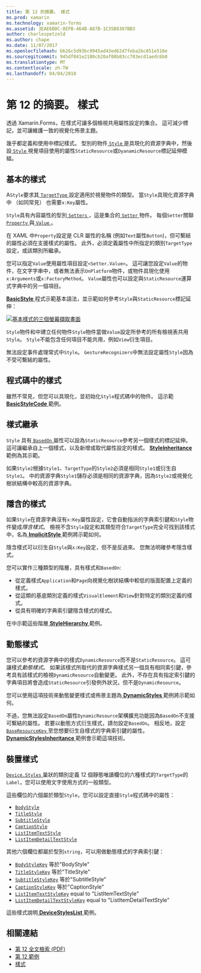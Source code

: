 ```yaml
---
title: 第 12 的摘要。 樣式
ms.prod: xamarin
ms.technology: xamarin-forms
ms.assetid: 3EAE6BDC-8EFB-464B-A87B-1C35B8387BB3
author: charlespetzold
ms.author: chape
ms.date: 11/07/2017
ms.openlocfilehash: bb26c5d93bc9945ad43ed62d7feba2bc851e510e
ms.sourcegitcommit: 945df041e2180cb20af08b83cc703ecd1aedc6b0
ms.translationtype: MT
ms.contentlocale: zh-TW
ms.lasthandoff: 04/04/2018
---
```

# <a name="summary-of-chapter-12-styles"></a>第 12 的摘要。 樣式

透過 Xamarin.Forms，在樣式可讓多個檢視共用屬性設定的集合。 這可減少標記，並可讓維護一致的視覺化佈景主題。

幾乎都定義和使用中標記樣式。 型別的物件[ `Style` ](https://developer.xamarin.com/api/type/Xamarin.Forms.Style/)是具現化的資源字典中，然後設[ `Style` ](https://developer.xamarin.com/api/property/Xamarin.Forms.VisualElement.Style/)視覺項目使用的屬性`StaticResource`或`DyanamicResource`標記延伸模組。

## <a name="the-basic-style"></a>基本的樣式

A`Style`要求其[ `TargetType` ](https://developer.xamarin.com/api/property/Xamarin.Forms.Style.TargetType/)設定適用於視覺物件的類型。 當`Style`具現化資源字典中 （如同常見） 也需要`x:Key`屬性。

`Style`具有內容屬性的型別[ `Setters` ](https://developer.xamarin.com/api/property/Xamarin.Forms.Style.Setters/)，這是集合的[ `Setter` ](https://developer.xamarin.com/api/type/Xamarin.Forms.Setter/)物件。 每個`Setter`關聯[ `Property` ](https://developer.xamarin.com/api/property/Xamarin.Forms.Setter.Property/)與[ `Value` ](https://developer.xamarin.com/api/property/Xamarin.Forms.Setter.Value/)。

在 XAML 中`Property`設定是 CLR 屬性的名稱 (例如`Text`屬性`Button`)，但可繫結的屬性必須在支援樣式的屬性。 此外，必須定義屬性中所指定的類別`TargetType`設定，或該類別所繼承。

您可以指定`Value`使用屬性項目設定`<Setter.Value>`。 這可讓您設定`Value`的物件，在文字字串中，或者無法表示`OnPlatform`物件，或物件具現化使用`x:Arguments`或`x:FactoryMethod`。 `Value`屬性也可以設定與`StaticResource`運算式字典中的另一個項目。

[ **BasicStyle** ](https://github.com/xamarin/xamarin-forms-book-samples/tree/master/Chapter12/BasicStyle)程式示範基本語法，並示範如何參考`Style`與`StaticResource`標記延伸：

[![基本樣式的三個螢幕擷取畫面](images/ch12fg01-small.png "基本樣式")](images/ch12fg01-large.png#lightbox "基本樣式")

`Style`物件和中建立任何物件`Style`物件當做`Value`設定所參考的所有檢視表共用`Style`。 `Style`不能包含任何項目不能共用，例如`View`衍生項目。

無法設定事件處理常式中`Style`。 `GestureRecognizers`中無法設定屬性`Style`因為不受可繫結的屬性。

## <a name="styles-in-code"></a>程式碼中的樣式

雖然不常見，但您可以具現化，並初始化`Style`程式碼中的物件。 這示範[ **BasicStyleCode** ](https://github.com/xamarin/xamarin-forms-book-samples/tree/master/Chapter12/BasicStyleCode)範例。

## <a name="style-inheritance"></a>樣式繼承

`Style` 具有[ `BasedOn` ](https://developer.xamarin.com/api/property/Xamarin.Forms.Style.BasedOn/)屬性可以設為`StaticResource`參考另一個樣式的標記延伸。 這可讓繼承自上一個樣式，以及新增或取代屬性設定的樣式。 [ **StyleInheritance** ](https://github.com/xamarin/xamarin-forms-book-samples/tree/master/Chapter12/StyleInheritance)範例為其示範。

如果`Style2`根據`Style1`、`TargetType`的`Style2`必須是相同`Style1`或衍生自`Style1`。 中的資源字典`Style1`儲存必須是相同的資源字典，因為`Style2`或視覺化樹狀結構中較高的資源字典。

## <a name="implicit-styles"></a>隱含的樣式

如果`Style`在資源字典沒有`x:Key`屬性設定，它會自動指派的字典索引鍵和`Style`物件變成*隱含樣式*。 檢視不含`Style`設定和其類型符合`TargetType`完全可找到該樣式中，名為[ **ImplicitStyle** ](https://github.com/xamarin/xamarin-forms-book-samples/tree/master/Chapter12/ImplicitStyle)範例將示範如何。

隱含樣式可以衍生自`Style`與`x:Key`設定，但不是反過來。 您無法明確參考隱含樣式。

您可以實作三種類型的階層，具有樣式和`BasedOn`:

- 從定義樣式`Application`和`Page`向視覺化樹狀結構中較低的版面配置上定義的樣式。
- 從這類的基底類別定義的樣式`VisualElement`和`View`針對特定的類別定義的樣式。
- 從具有明確的字典索引鍵隱含樣式的樣式。

在中示範這些階層[ **StyleHierarchy** ](https://github.com/xamarin/xamarin-forms-book-samples/tree/master/Chapter12/StyleHierarchy)範例。

## <a name="dynamic-styles"></a>動態樣式

您可以參考的資源字典中的樣式`DynamicResource`而不是`StaticResource`。 這可讓樣式*動態樣式*。 如果該樣式所取代的資源字典樣式另一個具有相同索引鍵，參考具有該樣式的檢視`DynamicResource`自動變更。 此外，不存在具有指定索引鍵的字典項目將會造成`StaticResource`引發例外狀況，但不是`DynamicResource`。

您可以使用這項技術來動態變更樣式或佈景主題為[ **DynamicStyles** ](https://github.com/xamarin/xamarin-forms-book-samples/tree/master/Chapter12/DynamicStyles)範例將示範如何。

不過，您無法設定`BasedOn`屬性`DynamicResource`架構擴充功能因為`BasedOn`不支援可繫結的屬性。 若要以動態方式衍生樣式，請勿設定`BasedOn`。 相反地，設定[ `BaseResourceKey` ](https://developer.xamarin.com/api/property/Xamarin.Forms.Style.BaseResourceKey/)至您想要衍生自樣式的字典索引鍵的屬性。 [ **DynamicStylesInheritance** ](https://github.com/xamarin/xamarin-forms-book-samples/tree/master/Chapter12/DynaStylesInh)範例會示範這項技術。

## <a name="device-styles"></a>裝置樣式

[ `Device.Styles` ](https://developer.xamarin.com/api/type/Xamarin.Forms.Device+Styles/)巢狀的類別定義 12 個靜態唯讀欄位的六種樣式的`TargetType`的`Label`，您可以使用文字使用方式的一般類型。

這些欄位的六個屬於類型`Style`，您可以設定直接`Style`程式碼中的屬性：

- [`BodyStyle`](https://developer.xamarin.com/api/field/Xamarin.Forms.Device+Styles.BodyStyle/)
- [`TitleStyle`](https://developer.xamarin.com/api/field/Xamarin.Forms.Device+Styles.TitleStyle/)
- [`SubtitleStyle`](https://developer.xamarin.com/api/field/Xamarin.Forms.Device+Styles.SubtitleStyle/)
- [`CaptionStyle`](https://developer.xamarin.com/api/field/Xamarin.Forms.Device+Styles.CaptionStyle/)
- [`ListItemTextStyle`](https://developer.xamarin.com/api/field/Xamarin.Forms.Device+Styles.ListItemTextStyle/)
- [`ListItemDetailTextStyle`](https://developer.xamarin.com/api/field/Xamarin.Forms.Device+Styles.ListItemDetailTextStyle/)

其他六個欄位都屬於型別`string`，可以用做動態樣式的字典索引鍵：

- [`BodyStyleKey`](https://developer.xamarin.com/api/field/Xamarin.Forms.Device+Styles.BodyStyleKey/) 等於"BodyStyle"
- [`TitleStyleKey`](https://developer.xamarin.com/api/field/Xamarin.Forms.Device+Styles.TitleStyleKey/) 等於"TitleStyle"
- [`SubtitleStyleKey`](https://developer.xamarin.com/api/field/Xamarin.Forms.Device+Styles.SubtitleStyleKey/) 等於"SubtitleStyle"
- [`CaptionStyleKey`](https://developer.xamarin.com/api/field/Xamarin.Forms.Device+Styles.CaptionStyleKey/) 等於"CaptionStyle"
- [`ListItemTextStyleKey`](https://developer.xamarin.com/api/field/Xamarin.Forms.Device+Styles.ListItemTextStyleKey/) equal to "ListItemTextStyle"
- [`ListItemDetailTextStyleKey`](https://developer.xamarin.com/api/field/Xamarin.Forms.Device+Styles.ListItemDetailTextStyleKey/) equal to "ListItemDetailTextStyle"

這些樣式說明[ **DeviceStylesList** ](https://github.com/xamarin/xamarin-forms-book-samples/tree/master/Chapter12/DeviceStylesList)範例。



## <a name="related-links"></a>相關連結

- [第 12 全文檢索 (PDF)](https://download.xamarin.com/developer/xamarin-forms-book/XamarinFormsBook-Ch12-Apr2016.pdf)
- [第 12 範例](https://github.com/xamarin/xamarin-forms-book-samples/tree/master/Chapter12)
- [樣式](~/xamarin-forms/user-interface/styles/index.md)

